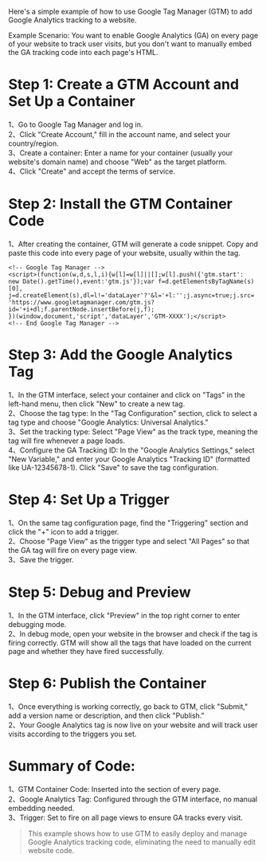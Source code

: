 Here's a simple example of how to use Google Tag Manager (GTM) to add Google Analytics tracking to a website.

Example Scenario:
You want to enable Google Analytics (GA) on every page of your website to track user visits, but you don't want to manually embed the GA tracking code into each page's HTML.

# Step 1: Create a GTM Account and Set Up a Container
1、Go to Google Tag Manager and log in.  
2、Click "Create Account," fill in the account name, and select your country/region.  
3、Create a container: Enter a name for your container (usually your website's domain name) and choose "Web" as the target platform.  
4、Click "Create" and accept the terms of service.
# Step 2: Install the GTM Container Code
1、After creating the container, GTM will generate a code snippet. Copy and paste this code into every page of your website, usually within the <head> tag.  
```
<!-- Google Tag Manager -->
<script>(function(w,d,s,l,i){w[l]=w[l]||[];w[l].push({'gtm.start':
new Date().getTime(),event:'gtm.js'});var f=d.getElementsByTagName(s)[0],
j=d.createElement(s),dl=l!='dataLayer'?'&l='+l:'';j.async=true;j.src=
'https://www.googletagmanager.com/gtm.js?id='+i+dl;f.parentNode.insertBefore(j,f);
})(window,document,'script','dataLayer','GTM-XXXX');</script>
<!-- End Google Tag Manager -->
```
# Step 3: Add the Google Analytics Tag
1、In the GTM interface, select your container and click on "Tags" in the left-hand menu, then click "New" to create a new tag.  
2、Choose the tag type: In the "Tag Configuration" section, click to select a tag type and choose "Google Analytics: Universal Analytics."  
3、Set the tracking type: Select "Page View" as the track type, meaning the tag will fire whenever a page loads.  
4、Configure the GA Tracking ID: In the "Google Analytics Settings," select "New Variable," and enter your Google Analytics "Tracking ID" (formatted like UA-12345678-1).
Click "Save" to save the tag configuration.
# Step 4: Set Up a Trigger
1、On the same tag configuration page, find the "Triggering" section and click the "+" icon to add a trigger.  
2、Choose "Page View" as the trigger type and select "All Pages" so that the GA tag will fire on every page view.  
3、Save the trigger.  
# Step 5: Debug and Preview
1、In the GTM interface, click "Preview" in the top right corner to enter debugging mode.  
2、In debug mode, open your website in the browser and check if the tag is firing correctly. GTM will show all the tags that have loaded on the current page and whether they have fired successfully.
# Step 6: Publish the Container
1、Once everything is working correctly, go back to GTM, click "Submit," add a version name or description, and then click "Publish."  
2、Your Google Analytics tag is now live on your website and will track user visits according to the triggers you set.  
# Summary of Code:
1、GTM Container Code: Inserted into the <head> section of every page.  
2、Google Analytics Tag: Configured through the GTM interface, no manual embedding needed.  
3、Trigger: Set to fire on all page views to ensure GA tracks every visit.  

> This example shows how to use GTM to easily deploy and manage Google Analytics tracking code, eliminating the need to manually edit website code.